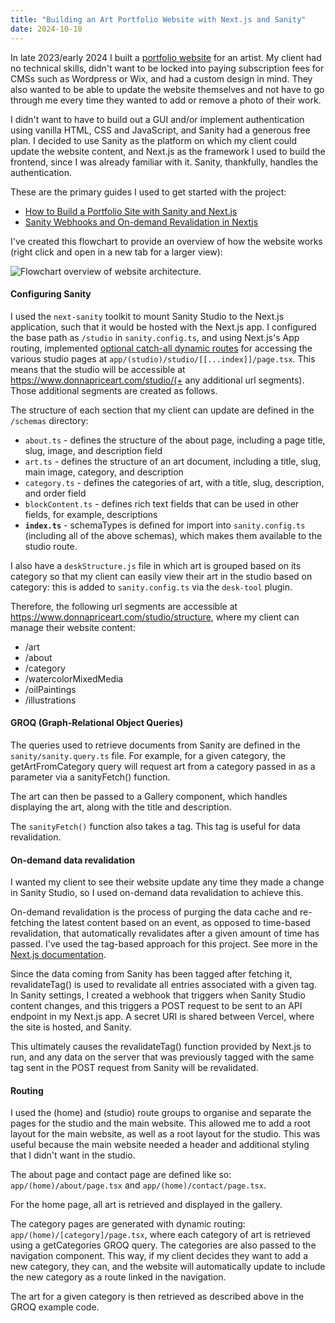 ```yaml
---
title: "Building an Art Portfolio Website with Next.js and Sanity"
date: 2024-10-10
---
```


In late 2023/early 2024 I built a [portfolio website](https://www.donnapriceart.com/) for an artist. My client had no technical skills, didn't want to be locked into paying subscription fees for CMSs such as Wordpress or Wix, and had a custom design in mind. They also wanted to be able to update the website themselves and not have to go through me every time they wanted to add or remove a photo of their work.

I didn't want to have to build out a GUI and/or implement authentication using vanilla HTML, CSS and JavaScript, and Sanity had a generous free plan. I decided to use Sanity as the platform on which my client could update the website content, and Next.js as the framework I used to build the frontend, since I was already familiar with it. Sanity, thankfully, handles the authentication.

These are the primary guides I used to get started with the project:

- [How to Build a Portfolio Site with Sanity and Next.js](https://www.freecodecamp.org/news/how-to-build-a-portfolio-site-with-sanity-and-nextjs/#heading-what-is-sanity)
- [Sanity Webhooks and On-demand Revalidation in Nextjs](https://www.sanity.io/guides/sanity-webhooks-and-on-demand-revalidation-in-nextjs)

I've created this flowchart to provide an overview of how the website works (right click and open in a new tab for a larger view):

![Flowchart overview of website architecture.]({{site.url}}/assets/images/dpa/dpa-flowchart.png)

#### Configuring Sanity

I used the `next-sanity` toolkit to mount Sanity Studio to the Next.js application, such that it would be hosted with the Next.js app. I configured the base path as `/studio` in `sanity.config.ts`, and using Next.js's App routing, implemented [optional catch-all dynamic routes](https://nextjs.org/docs/pages/building-your-application/routing/dynamic-routes#optional-catch-all-segments) for accessing the various studio pages at `app/(studio)/studio/[[...index]]/page.tsx`. This means that the studio will be accessible at https://www.donnapriceart.com/studio/(+ any additional url segments). Those additional segments are created as follows.

The structure of each section that my client can update are defined in the `/schemas` directory:

- `about.ts` - defines the structure of the about page, including a page title, slug, image, and description field
- `art.ts` - defines the structure of an art document, including a title, slug, main image, category, and description
- `category.ts` - defines the categories of art, with a title, slug, description, and order field
- `blockContent.ts` - defines rich text fields that can be used in other fields, for example, descriptions
- **`index.ts`** - schemaTypes is defined for import into `sanity.config.ts` (including all of the above schemas), which makes them available to the studio route.

I also have a `deskStructure.js` file in which art is grouped based on its category so that my client can easily view their art in the studio based on category: this is added to `sanity.config.ts` via the `desk-tool` plugin.

Therefore, the following url segments are accessible at https://www.donnapriceart.com/studio/structure, where my client can manage their website content:

- /art
- /about
- /category
- /watercolorMixedMedia
- /oilPaintings
- /illustrations

#### GROQ (Graph-Relational Object Queries)

The queries used to retrieve documents from Sanity are defined in the `sanity/sanity.query.ts` file. For example, for a given category, the getArtFromCategory query will request art from a category passed in as a parameter via a sanityFetch() function.

The art can then be passed to a Gallery component, which handles displaying the art, along with the title and description.

The `sanityFetch()` function also takes a tag. This tag is useful for data revalidation.

#### On-demand data revalidation

I wanted my client to see their website update any time they made a change in Sanity Studio, so I used on-demand data revalidation to achieve this.

On-demand revalidation is the process of purging the data cache and re-fetching the latest content based on an event, as opposed to time-based revalidation, that automatically revalidates after a given amount of time has passed. I've used the tag-based approach for this project. See more in the [Next.js documentation](https://nextjs.org/docs/app/building-your-application/data-fetching/fetching-caching-and-revalidating#revalidating-data).

Since the data coming from Sanity has been tagged after fetching it, revalidateTag() is used to revalidate all entries associated with a given tag. In Sanity settings, I created a webhook that triggers when Sanity Studio content changes, and this triggers a POST request to be sent to an API endpoint in my Next.js app. A secret URI is shared between Vercel, where the site is hosted, and Sanity.

This ultimately causes the revalidateTag() function provided by Next.js to run, and any data on the server that was previously tagged with the same tag sent in the POST request from Sanity will be revalidated.

#### Routing

I used the (home) and (studio) route groups to organise and separate the pages for the studio and the main website. This allowed me to add a root layout for the main website, as well as a root layout for the studio. This was useful because the main website needed a header and additional styling that I didn't want in the studio.

The about page and contact page are defined like so: `app/(home)/about/page.tsx` and `app/(home)/contact/page.tsx`.

For the home page, all art is retrieved and displayed in the gallery.

The category pages are generated with dynamic routing: `app/(home)/[category]/page.tsx`, where each category of art is retrieved using a getCategories GROQ query. The categories are also passed to the navigation component. This way, if my client decides they want to add a new category, they can, and the website will automatically update to include the new category as a route linked in the navigation.

The art for a given category is then retrieved as described above in the GROQ example code.
